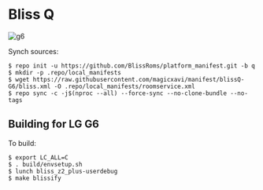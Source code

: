 # Bliss Q

![g6](https://github.com/magicxavi/manifest/raw/blissQ-g6/BLISS%20ROM_LG%20G6.png "g6")

Synch sources:

    $ repo init -u https://github.com/BlissRoms/platform_manifest.git -b q
    $ mkdir -p .repo/local_manifests
    $ wget https://raw.githubusercontent.com/magicxavi/manifest/blissQ-G6/bliss.xml -O .repo/local_manifests/roomservice.xml
    $ repo sync -c -j$(nproc --all) --force-sync --no-clone-bundle --no-tags

Building for LG G6
---------------

To build:

    $ export LC_ALL=C
    $ . build/envsetup.sh
    $ lunch bliss_z2_plus-userdebug
    $ make blissify
